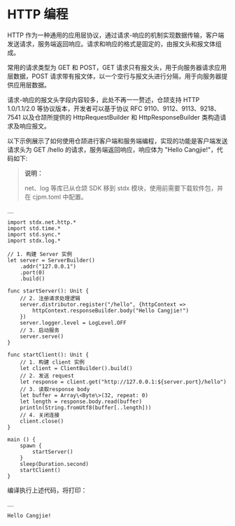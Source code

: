 
# HTTP 编程

HTTP 作为一种通用的应用层协议，通过请求-响应的机制实现数据传输，客户端发送请求，服务端返回响应。请求和响应的格式是固定的，由报文头和报文体组成。

常用的请求类型为 GET 和 POST，GET 请求只有报文头，用于向服务器请求应用层数据，POST 请求带有报文体，以一个空行与报文头进行分隔，用于向服务器提供应用层数据。

请求-响应的报文头字段内容较多，此处不再一一赘述，仓颉支持 HTTP 1.0/1.1/2.0 等协议版本，开发者可以基于协议 RFC 9110、9112、9113、9218、7541 以及仓颉所提供的 HttpRequestBuilder 和 HttpResponseBuilder 类构造请求及响应报文。

以下示例展示了如何使用仓颉进行客户端和服务端编程，实现的功能是客户端发送请求头为 GET /hello 的请求，服务端返回响应，响应体为 "Hello Cangjie\!"，代码如下:

> **说明：**
> 
> net、log 等库已从仓颉 SDK 移到 stdx 模块，使用前需要下载软件包，并在 cjpm.toml 中配置。
    
    __
    
    import stdx.net.http.*
    import std.time.*
    import std.sync.*
    import stdx.log.*
    
    // 1. 构建 Server 实例
    let server = ServerBuilder()
        .addr("127.0.0.1")
        .port(0)
        .build()
    
    func startServer(): Unit {
        // 2. 注册请求处理逻辑
        server.distributor.register("/hello", {httpContext =>
            httpContext.responseBuilder.body("Hello Cangjie!")
        })
        server.logger.level = LogLevel.OFF
        // 3. 启动服务
        server.serve()
    }
    
    func startClient(): Unit {
        // 1. 构建 client 实例
        let client = ClientBuilder().build()
        // 2. 发送 request
        let response = client.get("http://127.0.0.1:${server.port}/hello")
        // 3. 读取response body
        let buffer = Array\<Byte\>(32, repeat: 0)
        let length = response.body.read(buffer)
        println(String.fromUtf8(buffer[..length]))
        // 4. 关闭连接
        client.close()
    }
    
    main () {
        spawn {
            startServer()
        }
        sleep(Duration.second)
        startClient()
    }
    
编译执行上述代码，将打印：
    
    __
    
    Hello Cangjie!